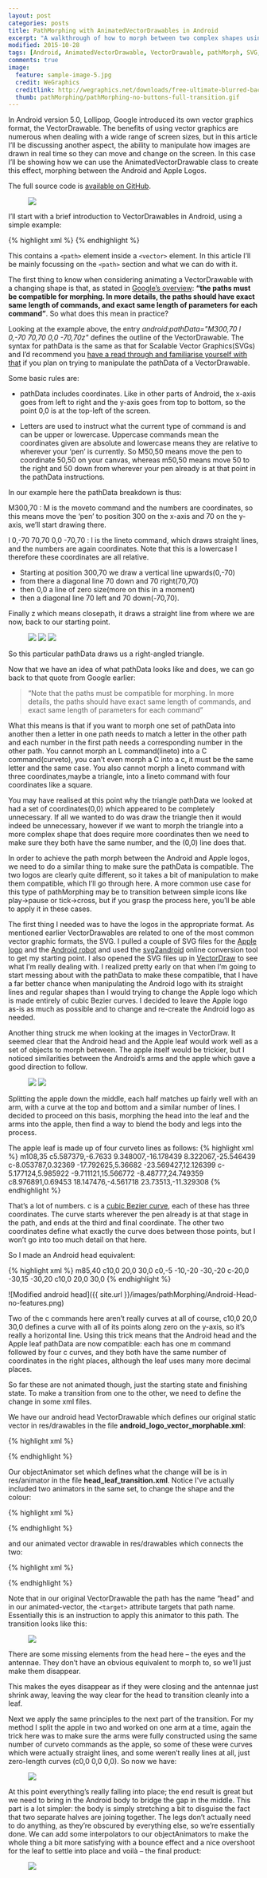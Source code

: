 ```yaml
---
layout: post
categories: posts
title: PathMorphing with AnimatedVectorDrawables in Android
excerpt: "A walkthrough of how to morph between two complex shapes using Androids native vector format."
modified: 2015-10-28
tags: [Android, AnimatedVectorDrawable, VectorDrawable, pathMorph, SVG, objectAnimator]
comments: true
image:
  feature: sample-image-5.jpg
  credit: WeGraphics
  creditlink: http://wegraphics.net/downloads/free-ultimate-blurred-background-pack/
  thumb: pathMorphing/pathMorphing-no-buttons-full-transition.gif
---
```


In Android version 5.0, Lollipop, Google introduced its own vector graphics format, the VectorDrawable. The benefits of using vector graphics are numerous when dealing with a wide range of screen sizes, but in this article I’ll be discussing another aspect, the ability to manipulate how images are drawn in real time so they can move and change on the screen. In this case I’ll be showing how we can use the AnimatedVectorDrawable class to create this effect, morphing between the Android and Apple Logos.

The full source code is [available on GitHub](https://github.com/lewismcgeary/AndroidtoAppleVectorLogo).

<figure>
  <img src="{{ site.url }}/images/pathMorphing/pathMorphing-no-buttons-full-transition.gif">
</figure>

I’ll start with a brief introduction to VectorDrawables in Android, using a simple example:

{% highlight xml %}
 <vector xmlns:android="http://schemas.android.com/apk/res/android"
     android:height="64dp"
     android:width="64dp"
     android:viewportHeight="600"
     android:viewportWidth="600" >
         <path
             android:name="v"
             android:fillColor="#000000"
             android:pathData="M300,70 l 0,-70 70,70 0,0 -70,70z" />
 </vector>
 {% endhighlight %}

 This contains a `<path>` element inside a `<vector>` element. In this article I’ll be mainly focussing on the `<path>` section and what we can do with it.

 The first thing to know when considering animating a VectorDrawable with a changing shape is that, as stated in [Google’s overview](https://developer.android.com/reference/android/graphics/drawable/AnimatedVectorDrawable.html): **“the paths must be compatible for morphing. In more details, the paths should have exact same length of commands, and exact same length of parameters for each command”**.
 So what does this mean in practice?

 Looking at the example above, the entry _android:pathData="M300,70 l 0,-70 70,70 0,0 -70,70z"_ defines the outline of the VectorDrawable. The syntax for pathData is the same as that for Scalable Vector Graphics(SVGs) and I’d recommend you [have a read through and familiarise yourself with that](http://www.w3.org/TR/SVG/paths.html#PathData) if you plan on trying to manipulate the pathData of a VectorDrawable.

Some basic rules are:

* pathData includes coordinates. Like in other parts of Android, the x-axis goes from left to right and the y-axis goes from top to bottom, so the point 0,0 is at the top-left of the screen.

* Letters are used to instruct what the current type of command is and can be upper or lowercase. Uppercase commands mean the coordinates given are absolute and lowercase means they are relative to wherever your ‘pen’ is currently. So M50,50 means move the pen to coordinate 50,50 on your canvas, whereas m50,50 means move 50 to the right and 50 down from wherever your pen already is at that point in the pathData instructions.

In our example here the pathData breakdown is thus:

M300,70 : M is the moveto command and the numbers are coordinates, so this means move the ‘pen’ to position 300 on the x-axis and 70 on the y-axis, we’ll start drawing there.

l 0,-70 70,70 0,0 -70,70 : l is the lineto command, which draws straight lines, and the numbers are again coordinates. Note that this is a lowercase l therefore these coordinates are all relative.

* Starting at position 300,70 we draw a vertical line upwards(0,-70)
* from there a diagonal line 70 down and 70 right(70,70)
* then 0,0 a line of zero size(more on this in a moment)
* then a diagonal line 70 left and 70 down(-70,70).

Finally z which means closepath, it draws a straight line from where we are now, back to our starting point.

<figure class="third">
  <img src="{{ site.url }}/images/pathMorphing/vector-triangle-steps-1-2.png">
  <img src="{{ site.url}}/images/pathMorphing/vector-triangle-steps-3-4.png">
  <img src="{{ site.url}}/images/pathMorphing/vector-triangle-steps-5-6.png">
</figure>

So this particular pathData draws us a right-angled triangle.

Now that we have an idea of what pathData looks like and does, we can go back to that quote from Google earlier:

> “Note that the paths must be compatible for morphing. In more details, the paths should have exact same length of commands, and exact same length of parameters for each command”

What this means is that if you want to morph one set of pathData into another then a letter in one path needs to match a letter in the other path and each number in the first path needs a corresponding number in the other path. You cannot morph an L command(lineto) into a C command(curveto), you can’t even morph a C into a c, it must be the same letter and the same case. You also cannot morph a lineto command with three coordinates,maybe a triangle, into a lineto command with four coordinates like a square.

You may have realised at this point why the triangle pathData we looked at had a set of coordinates(0,0) which appeared to be completely unnecessary. If all we wanted to do was draw the triangle then it would indeed be unnecessary, however if we want to morph the triangle into a more complex shape that does require more coordinates then we need to make sure they both have the same number, and the (0,0) line does that.

In order to achieve the path morph between the Android and Apple logos, we need to do a similar thing to make sure the pathData is compatible. The two logos are clearly quite different, so it takes a bit of manipulation to make them compatible, which I’ll go through here. A more common use case for this type of pathMorphing may be to transition between simple icons like play->pause or tick->cross, but if you grasp the process here, you’ll be able to apply it in these cases.

The first thing I needed was to have the logos in the appropriate format. As mentioned earlier VectorDrawables are related to one of the most common vector graphic formats, the SVG. I pulled a couple of SVG files for the [Apple logo](https://commons.wikimedia.org/wiki/File:Apple_logo_black.svg) and the [Android robot](https://commons.wikimedia.org/wiki/File:Android_robot.svg) and used the [svg2android](http://inloop.github.io/svg2android/) online conversion tool to get my starting point. I also opened the SVG files up in [VectorDraw](https://itunes.apple.com/gb/app/vectordraw/id907037760?mt=12) to see what I’m really dealing with.
I realized pretty early on that when I’m going to start messing about with the pathData to make these compatible, that I have a far better chance when manipulating the Android logo with its straight lines and regular shapes than I would trying to change the Apple logo which is made entirely of cubic Bezier curves. I decided to leave the Apple logo as-is as much as possible and to change and re-create the Android logo as needed.

Another thing struck me when looking at the images in VectorDraw. It seemed clear that the Android head and the Apple leaf would work well as a set of objects to morph between. The apple itself would be trickier, but I noticed similarities between the Android’s arms and the apple which gave a good direction to follow.

<figure class="half">
  <img src="{{ site.url }}/images/pathMorphing/Apple-Logo-with-end-points-marked.png">
  <img src="{{ site.url}}/images/pathMorphing/Android_robot.svg">
</figure>

Splitting the apple down the middle, each half matches up fairly well with an arm, with a curve at the top and bottom and a similar number of lines. I decided to proceed on this basis, morphing the head into the leaf and the arms into the apple, then find a way to blend the body and legs into the process.

The apple leaf is made up of four curveto lines as follows:
{% highlight xml %}
m108,35
c5.587379,-6.7633 9.348007,-16.178439 8.322067,-25.546439
c-8.053787,0.32369 -17.792625,5.36682 -23.569427,12.126399
c-5.177124,5.985922 -9.711121,15.566772 -8.48777,24.749359
c8.976891,0.69453 18.147476,-4.561718 23.73513,-11.329308
{% endhighlight %}

That’s a lot of numbers. c is a [cubic Bezier curve](https://wiki.openoffice.org/wiki/Documentation/OOoAuthors_User_Manual/Draw_Guide/Guide_to_B%C3%A9zier_curves), each of these has three coordinates. The curve starts wherever the pen already is at that stage in the path, and ends at the third and final coordinate. The other two coordinates define what exactly the curve does between those points, but I won’t go into too much detail on that here.

So I made an Android head equivalent:

{% highlight xml %}
m85,40
    c10,0 20,0 30,0
    c0,-5 -10,-20 -30,-20
    c-20,0 -30,15 -30,20
    c10,0 20,0 30,0
{% endhighlight %}

![Modified android head]({{ site.url }}/images/pathMorphing/Android-Head-no-features.png)

Two of the c commands here aren’t really curves at all of course, c10,0 20,0 30,0 defines a curve with all of its points along zero on the y-axis, so it’s really a horizontal line. Using this trick means that the Android head and the Apple leaf pathData are now compatible: each has one m command followed by four c curves, and they both have the same number of coordinates in the right places, although the leaf uses many more decimal places.

So far these are not animated though, just the starting state and finishing state. To make a transition from one to the other, we need to define the change in some xml files.

We have our android head VectorDrawable which defines our original static vector in res/drawables in the file **android_logo_vector_morphable.xml**:

{% highlight xml %}
<?xml version="1.0" encoding="utf-8"?>
<vector xmlns:android="http://schemas.android.com/apk/res/android"
   android:viewportWidth="170"
   android:viewportHeight="170"
   android:width="500dp"
   android:height="500dp">
   <path
       android:name="head"
       android:fillColor="@color/android_green"
       android:pathData="M85,40
                          c10,0 20,0 30,0
                          c0,-5 -10,-20 -30,-20
                          c-20,0 -30,15 -30,20
                          c10,0 20,0 30,0"/>
</vector>
{% endhighlight %}

Our objectAnimator set which defines what the change will be is in res/animator in the file **head_leaf_transition.xml**. Notice I've actually included two animators in the same set, to change the shape and the colour:

{% highlight xml %}
<?xml version="1.0" encoding="utf-8"?>
<set xmlns:android="http://schemas.android.com/apk/res/android">
<objectAnimator
   android:duration="@integer/morphing_time"
   android:propertyName="pathData"
   android:valueType="pathType"
   android:valueFrom="M85,40
                      c10,0 20,0 30,0
                      c0,-5 -10,-20 -30,-20
                      c-20,0 -30,15 -30,20
                      c10,0 20,0 30,0"
   android:valueTo="M108,35
    c5.587379,-6.7633 9.348007,-16.178439 8.322067,-25.546439
    c-8.053787,0.32369 -17.792625,5.36682 -23.569427,12.126399
    c-5.177124,5.985922 -9.711121,15.566772 -8.48777,24.749359
    c8.976891,0.69453 18.147476,-4.561718 23.73513,-11.329308"/>
    <objectAnimator
        android:duration="@integer/morphing_time"
        android:propertyName="fillColor"
        android:valueFrom="@color/android_green"
        android:valueTo="@color/apple_black"
        />
</set>
{% endhighlight %}

and our animated vector drawable in res/drawables which connects the two:

{% highlight xml %}
<?xml version="1.0" encoding="utf-8"?>
<animated-vector xmlns:android="http://schemas.android.com/apk/res/android"
   android:drawable="@drawable/android_logo_vector_morphable">
   <target
       android:animation="@animator/head_leaf_transition"
       android:name="head"/>
</animated-vector>
{% endhighlight %}

Note that in our original VectorDrawable the path has the name “head” and in our animated-vector, the `<target>` attribute targets that path name. Essentially this is an instruction to apply this animator to this path. The transition looks like this:

<figure>
  <img src="{{ site.url }}/images/pathMorphing/pathMorphing-no-buttons-blank-head.gif">
</figure>

There are some missing elements from the head here – the eyes and the antennae. They don’t have an obvious equivalent to morph to, so we’ll just make them disappear. 

This makes the eyes disappear as if they were closing and the antennae just shrink away, leaving the way clear for the head to transition cleanly into a leaf.

Next we apply the same principles to the next part of the transition. For my method I split the apple in two and worked on one arm at a time, again the trick here was to make sure the arms were fully constructed using the same number of curveto commands as the apple, so some of these were curves which were actually straight lines, and some weren’t really lines at all, just zero-length curves (c0,0 0,0 0,0). So now we have:

<figure>
  <img src="{{ site.url }}/images/pathMorphing/pathMorphing-no-body-no-legs.gif">
</figure>

At this point everything’s really falling into place; the end result is great but we need to bring in the Android body to bridge the gap in the middle. This part is a lot simpler: the body is simply stretching a bit to disguise the fact that two separate halves are joining together. The legs don’t actually need to do anything, as they’re obscured by everything else, so we’re essentially done. We can add some interpolators to our objectAnimators to make the whole thing a bit more satisfying with a bounce effect and a nice overshoot for the leaf to settle into place and voilà – the final product:

<figure>
  <img src="{{ site.url }}/images/pathMorphing/pathMorphing-no-buttons-full-transition.gif">
</figure>